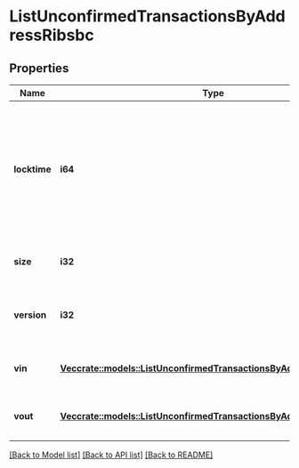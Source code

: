 # ListUnconfirmedTransactionsByAddressRibsbc

## Properties

Name | Type | Description | Notes
------------ | ------------- | ------------- | -------------
**locktime** | **i64** | Represents the locktime on the transaction on the specific blockchain, i.e. the blockheight at which the transaction is valid. | 
**size** | **i32** | Represents the total size of this transaction. | 
**version** | **i32** | Represents the transaction's version number. | 
**vin** | [**Vec<crate::models::ListUnconfirmedTransactionsByAddressRibsbcVin>**](ListUnconfirmedTransactionsByAddressRIBSBC_vin.md) | Represents the transaction inputs. | 
**vout** | [**Vec<crate::models::ListUnconfirmedTransactionsByAddressRibsbcVout>**](ListUnconfirmedTransactionsByAddressRIBSBC_vout.md) | Represents the transaction outputs. | 

[[Back to Model list]](../README.md#documentation-for-models) [[Back to API list]](../README.md#documentation-for-api-endpoints) [[Back to README]](../README.md)


